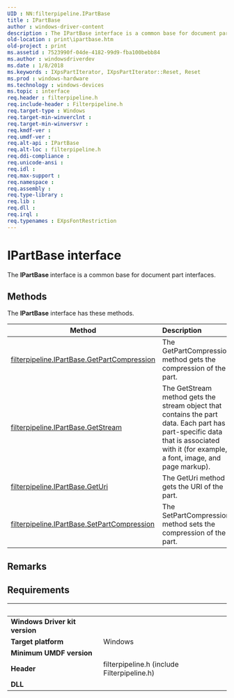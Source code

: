 ```yaml
---
UID : NN:filterpipeline.IPartBase
title : IPartBase
author : windows-driver-content
description : The IPartBase interface is a common base for document part interfaces.
old-location : print\ipartbase.htm
old-project : print
ms.assetid : 7523990f-04de-4182-99d9-fba100bebb84
ms.author : windowsdriverdev
ms.date : 1/8/2018
ms.keywords : IXpsPartIterator, IXpsPartIterator::Reset, Reset
ms.prod : windows-hardware
ms.technology : windows-devices
ms.topic : interface
req.header : filterpipeline.h
req.include-header : Filterpipeline.h
req.target-type : Windows
req.target-min-winverclnt : 
req.target-min-winversvr : 
req.kmdf-ver : 
req.umdf-ver : 
req.alt-api : IPartBase
req.alt-loc : filterpipeline.h
req.ddi-compliance : 
req.unicode-ansi : 
req.idl : 
req.max-support : 
req.namespace : 
req.assembly : 
req.type-library : 
req.lib : 
req.dll : 
req.irql : 
req.typenames : EXpsFontRestriction
---
```


# IPartBase interface

The <b>IPartBase </b>interface is a common base for document part interfaces.

## Methods

<p>The <b>IPartBase</b> interface has these methods.</p>

| Method | Description |
| ---- |:---- |
| [filterpipeline.IPartBase.GetPartCompression](nf-filterpipeline-ipartbase-getpartcompression.md) | The GetPartCompression method gets the compression of the part. |
| [filterpipeline.IPartBase.GetStream](nf-filterpipeline-ipartbase-getstream.md) | The GetStream method gets the stream object that contains the part data. Each part has part-specific data that is associated with it (for example, a font, image, and page markup). |
| [filterpipeline.IPartBase.GetUri](nf-filterpipeline-ipartbase-geturi.md) | The GetUri method gets the URI of the part. |
| [filterpipeline.IPartBase.SetPartCompression](nf-filterpipeline-ipartbase-setpartcompression.md) | The SetPartCompression method sets the compression of the part. |

## Remarks



## Requirements
| &nbsp; | &nbsp; |
| ---- |:---- |
| **Windows Driver kit version** |  |
| **Target platform** | Windows |
| **Minimum UMDF version** |  |
| **Header** | filterpipeline.h (include Filterpipeline.h) |
| **DLL** |  |